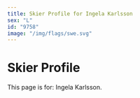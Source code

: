 ```yaml
---
title: Skier Profile for Ingela Karlsson
sex: "L"
id: "9758"
image: "/img/flags/swe.svg" 
---
```


# Skier Profile

This page is for: Ingela Karlsson.
    